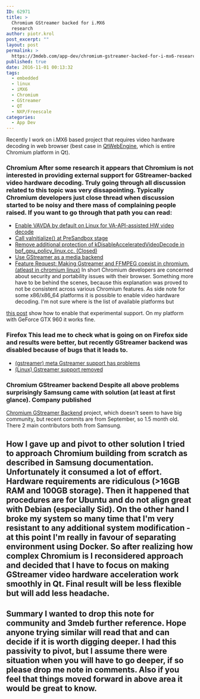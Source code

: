 ```yaml
---
ID: 62971
title: >
  Chromium GStreamer backed for i.MX6
  research
author: piotr.krol
post_excerpt: ""
layout: post
permalink: >
  https://3mdeb.com/app-dev/chromium-gstreamer-backed-for-i-mx6-research/
published: true
date: 2016-11-01 00:13:32
tags:
  - embedded
  - linux
  - iMX6
  - Chromium
  - GStreamer
  - QT
  - NXP/Freescale
categories:
  - App Dev
---
```

Recently I work on i.MX6 based project that requires video hardware decoding in web browser (best case in [QtWebEngine][1], which is entire Chromium platform in Qt). 
### Chromium After some research it appears that Chromium is not interested in providing external support for GStreamer-backed video hardware decoding. Truly going through all discussion related to this topic was very dissapointing. Typically Chromium developers just close thread when discussion started to be noisy and there mass of complaining people raised. If you want to go through that path you can read: 

*   [Enable VAVDA by default on Linux for VA-API-assisted HW video decode][2]
*   [Call vaInitialize() at PreSandbox stage][3]
*   [Remove additional protection of kDisableAcceleratedVideoDecode in bpf_gpu_policy_linux.cc. (Closed)][4]
*   [Use GStreamer as a media backend][5]
*   [Feature Request: Making Gstreamer and FFMPEG coexist in chromium.(atleast in chromium linux)][6] In short Chromium developers are concerned about security and portability issues with their browser. Something more have to be behind the scenes, because this explanation was proved to not be consistent across various Chromium features. As side note for some x86/x86_64 platforms it is possible to enable video hardware decoding. I'm not sure where is the list of available platforms but 

[this post][7] show how to enable that experimental support. On my platform with GeForce GTX 960 it works fine. 
### Firefox This lead me to check what is going on on Firefox side and results were better, but recently GStreamer backend was disabled because of bugs that it leads to. 

*   [(gstreamer) meta Gstreamer support has problems][8]
*   [(Linux) Gstreamer support removed][9]

### Chromium GStreamer backend Despite all above problems surprisingly Samsung came with solution (at least at first glance). Company published 

[Chromium GStreamer Backend][10] project, which doesn't seem to have big community, but recent commits are from September, so 1.5 month old. There 2 main contributors both from Samsung. 
## How I gave up and pivot to other solution I tried to approach Chromium building from scratch as described in Samsung documentation. Unfortunately it consumed a lot of effort. Hardware requirements are ridiculous (>16GB RAM and 100GB storage). Then it happened that procedures are for Ubuntu and do not align great with Debian (especially Sid). On the other hand I broke my system so many time that I'm very resistant to any additional system modification - at this point I'm really in favour of separating environment using Docker. So after realizing how complex Chromium is I reconsidered approach and decided that I have to focus on making GStreamer video hardware acceleration work smoothly in Qt. Final result will be less flexible but will add less headache. 

## Summary I wanted to drop this note for community and 3mdeb further reference. Hope anyone trying similar will read that and can decide if it is worth digging deeper. I had this passivity to pivot, but I assume there were situation when you will have to go deeper, if so please drop me note in comments. Also if you feel that things moved forward in above area it would be great to know.

 [1]: https://wiki.qt.io/QtWebEngine
 [2]: https://bugs.chromium.org/p/chromium/issues/detail?id=137247
 [3]: https://codereview.chromium.org/15955009/
 [4]: https://codereview.chromium.org/176883018/
 [5]: https://bugs.chromium.org/p/chromium/issues/detail?id=32861
 [6]: https://groups.google.com/a/chromium.org/forum/#!topic/chromium-dev/fV_v6fH8nwE
 [7]: http://www.webupd8.org/2014/01/enable-hardware-acceleration-in-chrome.html
 [8]: https://bugzilla.mozilla.org/show_bug.cgi?id=GStreamer
 [9]: http://forums.mozillazine.org/viewtopic.php?f=7&t=3003683
 [10]: https://github.com/Samsung/ChromiumGStreamerBackend